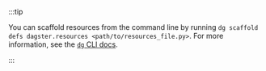 :::tip

You can scaffold resources from the command line by running `dg scaffold defs dagster.resources <path/to/resources_file.py>`. For more information, see the [`dg` CLI docs](/api/dg/dg-cli#dg-scaffold).

:::
